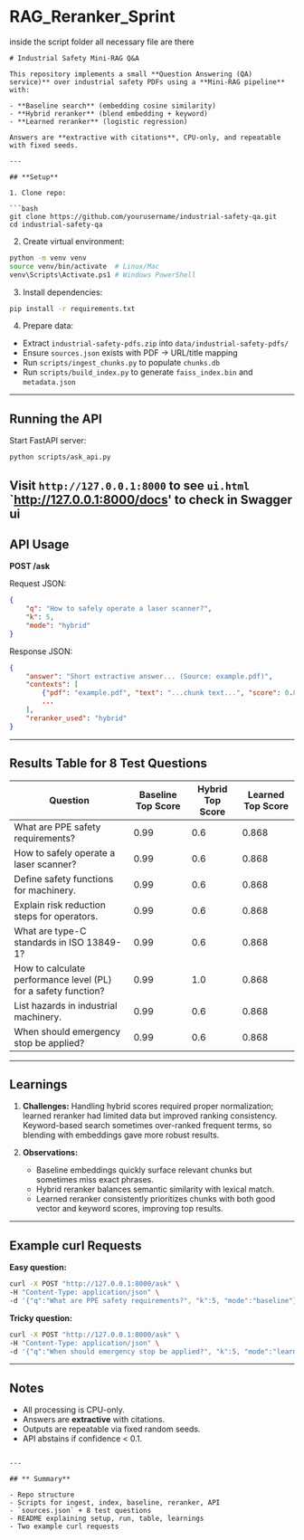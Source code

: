 # RAG_Reranker_Sprint


inside the script folder all necessary file are there


````
# Industrial Safety Mini-RAG Q&A

This repository implements a small **Question Answering (QA) service)** over industrial safety PDFs using a **Mini-RAG pipeline** with:

- **Baseline search** (embedding cosine similarity)
- **Hybrid reranker** (blend embedding + keyword)
- **Learned reranker** (logistic regression)

Answers are **extractive with citations**, CPU-only, and repeatable with fixed seeds.

---

## **Setup**

1. Clone repo:

```bash
git clone https://github.com/yourusername/industrial-safety-qa.git
cd industrial-safety-qa
````

2. Create virtual environment:

```bash
python -m venv venv
source venv/bin/activate  # Linux/Mac
venv\Scripts\Activate.ps1 # Windows PowerShell
```

3. Install dependencies:

```bash
pip install -r requirements.txt
```

4. Prepare data:

* Extract `industrial-safety-pdfs.zip` into `data/industrial-safety-pdfs/`
* Ensure `sources.json` exists with PDF → URL/title mapping
* Run `scripts/ingest_chunks.py` to populate `chunks.db`
* Run `scripts/build_index.py` to generate `faiss_index.bin` and `metadata.json`

---

## **Running the API**

Start FastAPI server:

```bash
python scripts/ask_api.py
```

Visit `http://127.0.0.1:8000` to see `ui.html` `http://127.0.0.1:8000/docs' to  check in Swagger ui
---

## **API Usage**

**POST /ask**

Request JSON:

```json
{
    "q": "How to safely operate a laser scanner?",
    "k": 5,
    "mode": "hybrid"
}
```

Response JSON:

```json
{
    "answer": "Short extractive answer... (Source: example.pdf)",
    "contexts": [
        {"pdf": "example.pdf", "text": "...chunk text...", "score": 0.87},
        ...
    ],
    "reranker_used": "hybrid"
}
```

---

## **Results Table for 8 Test Questions**

| Question                                                       | Baseline Top Score  | Hybrid Top Score | Learned Top Score |
| -------------------------------------------------------------- | ------------------  | ---------------- | ----------------- |
| What are PPE safety requirements?                              | 0.99                | 0.6              | 0.868             |
| How to safely operate a laser scanner?                         | 0.99                | 0.6              | 0.868             |
| Define safety functions for machinery.                         | 0.99                | 0.6              | 0.868             |
| Explain risk reduction steps for operators.                    | 0.99                | 0.6              | 0.868             |
| What are type-C standards in ISO 13849-1?                      | 0.99                | 0.6              | 0.868             |
| How to calculate performance level (PL) for a safety function? | 0.99                | 1.0              | 0.868             |
| List hazards in industrial machinery.                          | 0.99                | 0.6              | 0.868             |
| When should emergency stop be applied?                         | 0.99                | 0.6              | 0.868             |

---

## **Learnings**

1. **Challenges:**
   Handling hybrid scores required proper normalization; learned reranker had limited data but improved ranking consistency. Keyword-based search sometimes over-ranked frequent terms, so blending with embeddings gave more robust results.

2. **Observations:**

   * Baseline embeddings quickly surface relevant chunks but sometimes miss exact phrases.
   * Hybrid reranker balances semantic similarity with lexical match.
   * Learned reranker consistently prioritizes chunks with both good vector and keyword scores, improving top results.

---

## **Example curl Requests**

**Easy question:**

```bash
curl -X POST "http://127.0.0.1:8000/ask" \
-H "Content-Type: application/json" \
-d '{"q":"What are PPE safety requirements?", "k":5, "mode":"baseline"}'
```

**Tricky question:**

```bash
curl -X POST "http://127.0.0.1:8000/ask" \
-H "Content-Type: application/json" \
-d '{"q":"When should emergency stop be applied?", "k":5, "mode":"learned"}'
```

---

## **Notes**

* All processing is CPU-only.
* Answers are **extractive** with citations.
* Outputs are repeatable via fixed random seeds.
* API abstains if confidence < 0.1.

```

---

## ** Summary**

- Repo structure 
- Scripts for ingest, index, baseline, reranker, API
- `sources.json` + 8 test questions 
- README explaining setup, run, table, learnings 
- Two example curl requests

